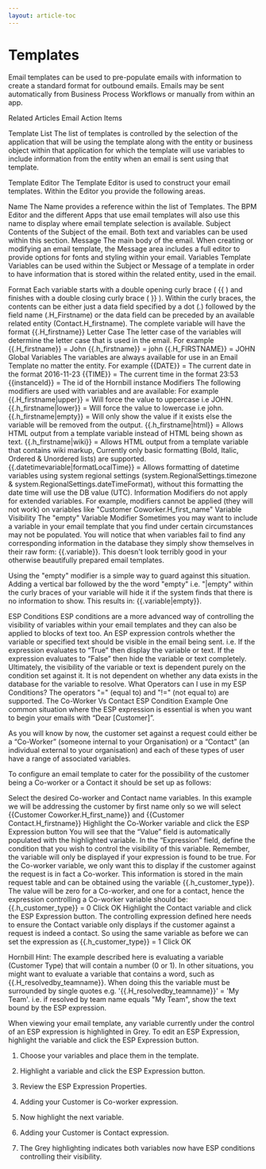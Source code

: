 ```yaml
---
layout: article-toc
---
```

# Templates
Email templates can be used to pre-populate emails with information to create a standard format for outbound emails. Emails may be sent automatically from Business Process Workflows or manually from within an app.

Related Articles
Email Action Items

Template List
The list of templates is controlled by the selection of the application that will be using the template along with the entity or business object within that application for which the template will use variables to include information from the entity when an email is sent using that template.

Template Editor
The Template Editor is used to construct your email templates. Within the Editor you provide the following areas.

Name
The Name provides a reference within the list of Templates. The BPM Editor and the different Apps that use email templates will also use this name to display where email template selection is available.
Subject
Contents of the Subject of the email. Both text and variables can be used within this section.
Message
The main body of the email. When creating or modifying an email template, the Message area includes a full editor to provide options for fonts and styling within your email.
Variables
Template Variables can be used within the Subject or Message of a template in order to have information that is stored within the related entity, used in the email.

Format
Each variable starts with a double opening curly brace ( {{ ) and finishes with a double closing curly brace ( }} ). Within the curly braces, the contents can be either just a data field specified by a dot (.) followed by the field name (.H_Firstname) or the data field can be preceded by an available related entity (Contact.H_firstname). The complete variable will have the format {{.H_firstname}}
Letter Case
The letter case of the variables will determine the letter case that is used in the email. For example
{{.H_firstname}} = John
{{.h_firstname}} = john
{{.H_FIRSTNAME}} = JOHN
Global Variables
The variables are always available for use in an Email Template no matter the entity. For example
{{DATE}} = The current date in the format 2016-11-23
{{TIME}} = The current time in the format 23:53
{{instanceId}} = The id of the Hornbill instance
Modifiers
The following modifiers are used with variables and are available: For example
{{.H_firstname|upper}} = Will force the value to uppercase i.e JOHN.
{{.h_firstname|lower}} = Will force the value to lowercase i.e john.
{{.h_firstname|empty}} = Will only show the value if it exists else the variable will be removed from the output.
{{.h_firstname|html}} = Allows HTML output from a template variable instead of HTML being shown as text.
{{.h_firstname|wiki}} = Allows HTML output from a template variable that contains wiki markup, Currently only basic formatting (Bold, Italic, Ordered & Unordered lists) are supported.
{{.datetimevariable|formatLocalTime}} = Allows formatting of datetime variables using system regional settings (system.RegionalSettings.timezone & system.RegionalSettings.dateTimeFormat), without this formatting the date time will use the DB value (UTC).
Information
Modifiers do not apply for extended variables. For example, modifiers cannot be applied (they will not work) on variables like "Customer Coworker.H_first_name"
Variable Visibility
The "empty" Variable Modifier
Sometimes you may want to include a variable in your email template that you find under certain circumstances may not be populated. You will notice that when variables fail to find any corresponding information in the database they simply show themselves in their raw form: {{.variable}}. This doesn't look terribly good in your otherwise beautifully prepared email templates.

Using the "empty" modifier is a simple way to guard against this situation. Adding a vertical bar followed by the the word "empty" i.e. "|empty" within the curly braces of your variable will hide it if the system finds that there is no information to show. This results in: {{.variable|empty}}.

ESP Conditions
ESP conditions are a more advanced way of controlling the visibility of variables within your email templates and they can also be applied to blocks of text too.
An ESP expression controls whether the variable or specified text should be visible in the email being sent. i.e. If the expression evaluates to “True” then display the variable or text. If the expression evaluates to “False” then hide the variable or text completely.
Ultimately, the visibility of the variable or text is dependent purely on the condition set against it. It is not dependent on whether any data exists in the database for the variable to resolve.
What Operators can I use in my ESP Conditions?
The operators "=" (equal to) and "!=" (not equal to) are supported.
The Co-Worker Vs Contact ESP Condition Example
One common situation where the ESP expression is essential is when you want to begin your emails with “Dear [Customer]”.

As you will know by now, the customer set against a request could either be a “Co-Worker” (someone internal to your Organisation) or a “Contact” (an individual external to your organisation) and each of these types of user have a range of associated variables.

To configure an email template to cater for the possibility of the customer being a Co-worker or a Contact it should be set up as follows:

Select the desired Co-worker and Contact name variables. In this example we will be addressing the customer by first name only so we will select {{Customer Coworker.H_first_name}} and {{Customer Contact.H_firstname}}
Highlight the Co-Worker variable and click the ESP Expression button
You will see that the “Value” field is automatically populated with the highlighted variable.
In the “Expression” field, define the condition that you wish to control the visibility of this variable. Remember, the variable will only be displayed if your expression is found to be true. For the Co-worker variable, we only want this to display if the customer against the request is in fact a Co-worker. This information is stored in the main request table and can be obtained using the variable {{.h_customer_type}}. The value will be zero for a Co-worker, and one for a contact, hence the expression controlling a Co-worker variable should be: {{.h_customer_type}} = 0
Click OK
Highlight the Contact variable and click the ESP Expression button.
The controlling expression defined here needs to ensure the Contact variable only displays if the customer against a request is indeed a contact. So using the same variable as before we can set the expression as {{.h_customer_type}} = 1
Click OK

Hornbill Hint: The example described here is evaluating a variable (Customer Type) that will contain a number (0 or 1). In other situations, you might want to evaluate a variable that contains a word, such as {{.H_resolvedby_teamname}}. When doing this the variable must be surrounded by single quotes e.g. '{{.H_resolvedby_teamname}}' = 'My Team'. i.e. if resolved by team name equals "My Team", show the text bound by the ESP expression.

When viewing your email template, any variable currently under the control of an ESP expression is highlighted in Grey.
To edit an ESP Expression, highlight the variable and click the ESP Expression button.


1) Choose your variables and place them in the template.

 

2) Highlight a variable and click the ESP Expression button.

 

3) Review the ESP Expression Properties.

 

4) Adding your Customer is Co-worker expression.

 

5) Now highlight the next variable.

 

6) Adding your Customer is Contact expression.

 

7) The Grey highlighting indicates both variables now have ESP conditions controlling their visibility.